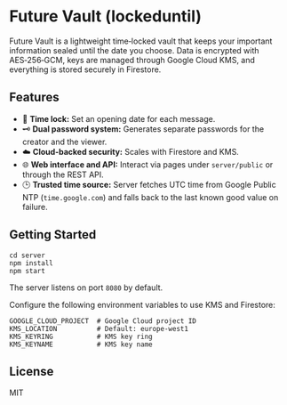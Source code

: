 # Future Vault (lockeduntil)

Future Vault is a lightweight time‑locked vault that keeps your important information sealed until the date you choose. Data is encrypted with AES‑256‑GCM, keys are managed through Google Cloud KMS, and everything is stored securely in Firestore.

## Features

- 🔐 **Time lock:** Set an opening date for each message.
- 🗝️ **Dual password system:** Generates separate passwords for the creator and the viewer.
- ☁️ **Cloud‑backed security:** Scales with Firestore and KMS.
- 🌐 **Web interface and API:** Interact via pages under `server/public` or through the REST API.
- 🕒 **Trusted time source:** Server fetches UTC time from Google Public NTP (`time.google.com`) and falls back to the last
  known good value on failure.

## Getting Started

```
cd server
npm install
npm start
```

The server listens on port `8080` by default.

Configure the following environment variables to use KMS and Firestore:

```
GOOGLE_CLOUD_PROJECT  # Google Cloud project ID
KMS_LOCATION          # Default: europe-west1
KMS_KEYRING           # KMS key ring
KMS_KEYNAME           # KMS key name
```

## License

MIT

